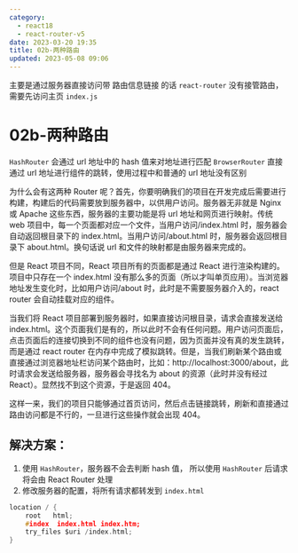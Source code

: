 ```yaml
---
category: 
  - react18
  - react-router-v5
date: 2023-03-20 19:35
title: 02b-两种路由
updated: 2023-05-08 09:06
---
```


主要是通过服务器直接访问带 路由信息链接 的话 `react-router` 没有接管路由，需要先访问主页 `index.js`

# 02b-两种路由

`HashRouter` 会通过 url 地址中的 hash 值来对地址进行匹配
`BrowserRouter` 直接通过 url 地址进行组件的跳转，使用过程中和普通的 url 地址没有区别

为什么会有这两种 Router 呢？首先，你要明确我们的项目在开发完成后需要进行构建，构建后的代码需要放到服务器中，以供用户访问。服务器无非就是 Nginx 或 Apache 这些东西，服务器的主要功能是将 url 地址和网页进行映射。传统 web 项目中，每一个页面都对应一个文件，当用户访问/index.html 时，服务器会自动返回根目录下的 index.html。当用户访问/about.html 时，服务器会返回根目录下 about.html。换句话说 url 和文件的映射都是由服务器来完成的。

但是 React 项目不同，React 项目所有的页面都是通过 React 进行渲染构建的。项目中只存在一个 index.html 没有那么多的页面（所以才叫单页应用）。当浏览器地址发生变化时，比如用户访问/about 时，此时是不需要服务器介入的，react router 会自动挂载对应的组件。

当我们将 React 项目部署到服务器时，如果直接访问根目录，请求会直接发送给 index.html。这个页面我们是有的，所以此时不会有任何问题。用户访问页面后，点击页面后的连接切换到不同的组件也没有问题，因为页面并没有真的发生跳转，而是通过 react router 在内存中完成了模拟跳转。但是，当我们刷新某个路由或直接通过浏览器地址栏访问某个路由时，比如：http://localhost:3000/about，此时请求会发送给服务器，服务器会寻找名为 about 的资源（此时并没有经过 React）。显然找不到这个资源，于是返回 404。

这样一来，我们的项目只能够通过首页访问，然后点击链接跳转，刷新和直接通过路由访问都是不行的，一旦进行这些操作就会出现 404。

## 解决方案：

1. 使用 `HashRouter`，服务器不会去判断 hash 值，
   所以使用 `HashRouter` 后请求将会由 React Router 处理
2. 修改服务器的配置，将所有请求都转发到 `index.html`

```c
location / {
    root   html;
    #index  index.html index.htm;
    try_files $uri /index.html;
}
```
